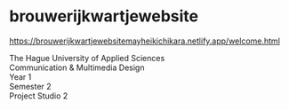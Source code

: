 # brouwerijkwartjewebsite
https://brouwerijkwartjewebsitemayheikichikara.netlify.app/welcome.html


The Hague University of Applied Sciences<br>
Communication & Multimedia Design<br>
Year 1<br>
Semester 2<br>
Project Studio 2<br>
